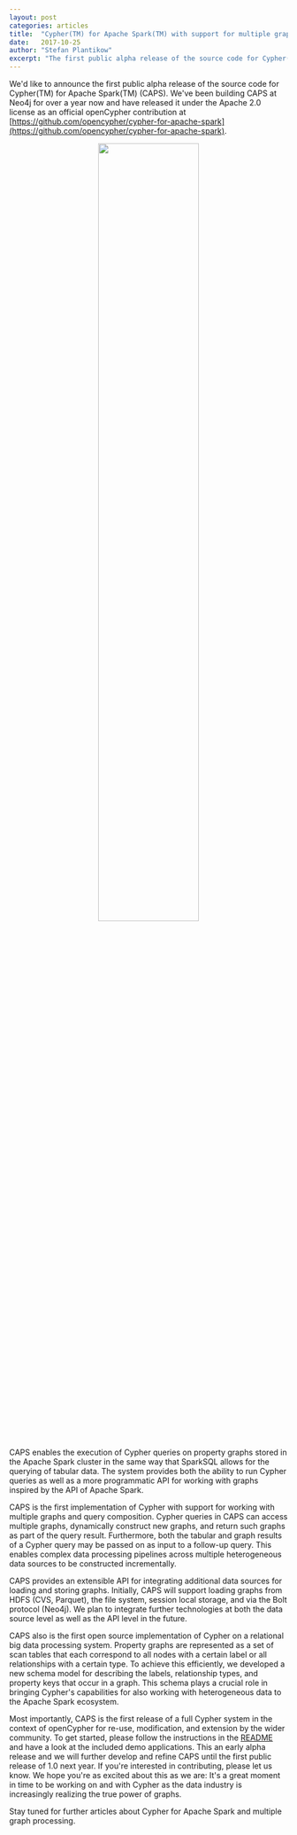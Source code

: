 ```yaml
---
layout: post
categories: articles
title:  "Cypher(TM) for Apache Spark(TM) with support for multiple graph processing"
date:   2017-10-25
author: "Stefan Plantikow"
excerpt: "The first public alpha release of the source code for Cypher(TM) for Apache Spark(TM) (CAPS) is now available. We discuss key features, such as support for working with multiple graphs and data source integration."
---
```


We'd like to announce the first public alpha release of the source code for Cypher(TM) for Apache Spark(TM) (CAPS).
We've been building CAPS at Neo4j for over a year now and have released it under the Apache 2.0 license as an official openCypher contribution at [https://github.com/opencypher/cypher-for-apache-spark](https://github.com/opencypher/cypher-for-apache-spark).


<p style="text-align:center">
<img src="https://raw.githubusercontent.com/opencypher/cypher-for-apache-spark/master/doc/images/zeppelin_screenshot.png" style="width:60%;height:60%" align="center" />
</p>

CAPS enables the execution of Cypher queries on property graphs stored in the Apache Spark cluster in the same way that SparkSQL allows for the querying of tabular data.
The system provides both the ability to run Cypher queries as well as a more programmatic API for working with graphs inspired by the API of Apache Spark.

CAPS is the first implementation of Cypher with support for working with multiple graphs and query composition.
Cypher queries in CAPS can access multiple graphs, dynamically construct new graphs, and return such graphs as part of the query result.
Furthermore, both the tabular and graph results of a Cypher query may be passed on as input to a follow-up query.
This enables complex data processing pipelines across multiple heterogeneous data sources to be constructed incrementally.


CAPS provides an extensible API for integrating additional data sources for loading and storing graphs.
Initially, CAPS will support loading graphs from HDFS (CVS, Parquet), the file system, session local storage, and via the Bolt protocol (Neo4j).
We plan to integrate further technologies at both the data source level as well as the API level in the future.


CAPS also is the first open source implementation of Cypher on a relational big data processing system.
Property graphs are represented as a set of scan tables that each correspond to all nodes with a certain label or all relationships with a certain type.
To achieve this efficiently, we developed a new schema model for describing the labels, relationship types, and property keys that occur in a graph.
This schema plays a crucial role in bringing Cypher's capabilities for also working with heterogeneous data to the Apache Spark ecosystem.


Most importantly, CAPS is the first release of a full Cypher system in the context of openCypher for re-use, modification, and extension by the wider community.
To get started, please follow the instructions in the [README](https://github.com/opencypher/cypher-for-apache-spark/blob/master/README.md) and have a look at the included demo applications.
This an early alpha release and we will further develop and refine CAPS until the first public release of 1.0 next year.
If you're interested in contributing, please let us know.
We hope you're as excited about this as we are:
It's a great moment in time to be working on and with Cypher as the data industry is increasingly realizing the true power of graphs.

Stay tuned for further articles about Cypher for Apache Spark and multiple graph processing.
